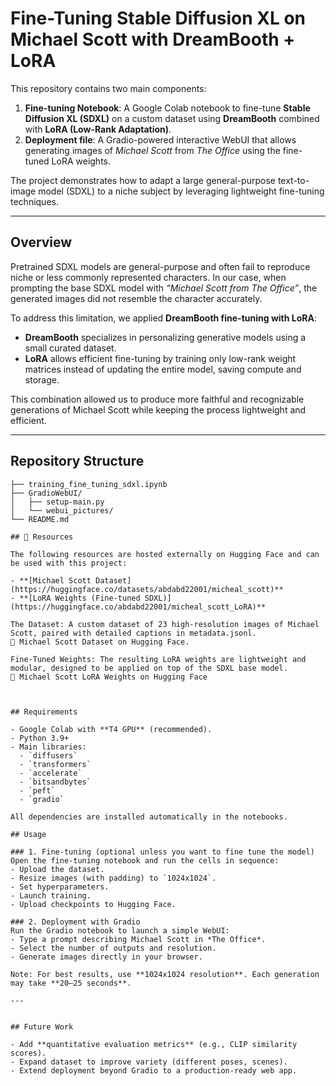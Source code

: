 # Fine-Tuning Stable Diffusion XL on Michael Scott with DreamBooth + LoRA

This repository contains two main components:
1. **Fine-tuning Notebook**: A Google Colab notebook to fine-tune **Stable Diffusion XL (SDXL)** on a custom dataset using **DreamBooth** combined with **LoRA (Low-Rank Adaptation)**.  
2. **Deployment file**: A Gradio-powered interactive WebUI that allows generating images of *Michael Scott* from *The Office* using the fine-tuned LoRA weights.

The project demonstrates how to adapt a large general-purpose text-to-image model (SDXL) to a niche subject by leveraging lightweight fine-tuning techniques.

---

## Overview

Pretrained SDXL models are general-purpose and often fail to reproduce niche or less commonly represented characters. In our case, when prompting the base SDXL model with *“Michael Scott from The Office”*, the generated images did not resemble the character accurately.  

To address this limitation, we applied **DreamBooth fine-tuning with LoRA**:
- **DreamBooth** specializes in personalizing generative models using a small curated dataset.  
- **LoRA** allows efficient fine-tuning by training only low-rank weight matrices instead of updating the entire model, saving compute and storage.  

This combination allowed us to produce more faithful and recognizable generations of Michael Scott while keeping the process lightweight and efficient.

---

## Repository Structure

```plaintext
├── training_fine_tuning_sdxl.ipynb   
├── GradioWebUI/                     
│   ├── setup-main.py                 
│   └── webui_pictures/               
└── README.md                         

## 📂 Resources

The following resources are hosted externally on Hugging Face and can be used with this project:

- **[Michael Scott Dataset](https://huggingface.co/datasets/abdabd22001/micheal_scott)**  
- **[LoRA Weights (Fine-tuned SDXL)](https://huggingface.co/abdabd22001/micheal_scott_LoRA)**  

The Dataset: A custom dataset of 23 high-resolution images of Michael Scott, paired with detailed captions in metadata.jsonl.
🔗 Michael Scott Dataset on Hugging Face.

Fine-Tuned Weights: The resulting LoRA weights are lightweight and modular, designed to be applied on top of the SDXL base model.
🔗 Michael Scott LoRA Weights on Hugging Face



## Requirements

- Google Colab with **T4 GPU** (recommended).  
- Python 3.9+  
- Main libraries:  
  - `diffusers`  
  - `transformers`  
  - `accelerate`  
  - `bitsandbytes`  
  - `peft`  
  - `gradio`  

All dependencies are installed automatically in the notebooks.

## Usage

### 1. Fine-tuning (optional unless you want to fine tune the model)
Open the fine-tuning notebook and run the cells in sequence:  
- Upload the dataset.  
- Resize images (with padding) to `1024x1024`.  
- Set hyperparameters.  
- Launch training.  
- Upload checkpoints to Hugging Face.  

### 2. Deployment with Gradio
Run the Gradio notebook to launch a simple WebUI:  
- Type a prompt describing Michael Scott in *The Office*.  
- Select the number of outputs and resolution.  
- Generate images directly in your browser.  

Note: For best results, use **1024x1024 resolution**. Each generation may take **20–25 seconds**.

---


## Future Work

- Add **quantitative evaluation metrics** (e.g., CLIP similarity scores).  
- Expand dataset to improve variety (different poses, scenes).  
- Extend deployment beyond Gradio to a production-ready web app.  
